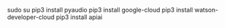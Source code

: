 sudo su
pip3 install pyaudio
pip3 install google-cloud
pip3 install watson-developer-cloud
pip3 install apiai